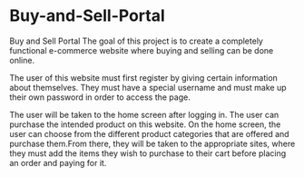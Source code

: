 # Buy-and-Sell-Portal
Buy and Sell Portal
The goal of this project is to create a completely functional e-commerce website where buying and selling can be done online.

The user of this website must first register by giving certain information about themselves. They must have a special username and must make up their own password in order to access the page.


The user will be taken to the home screen after logging in. The user can purchase the intended product on this website. On the home screen, the user can choose from the different product categories that are offered and purchase them.From there, they will be taken to the appropriate sites, where they must add the items they wish to purchase to their cart before placing an order and paying for it.
